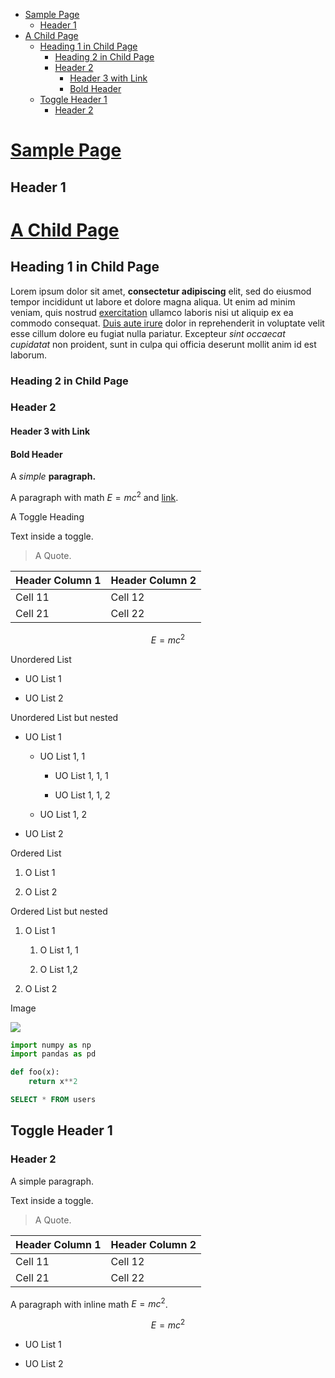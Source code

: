 - [Sample Page](#sample-page)
    - [Header 1](#header-1)
- [A Child Page](#a-child-page)
    - [Heading 1 in Child Page](#heading-1-in-child-page)
        - [Heading 2 in Child Page](#heading-2-in-child-page)
        - [Header 2](#header-2)
            - [Header 3 with Link](#header-3-with-link)
            - [Bold Header](#bold-header)
    - [Toggle Header 1](#toggle-header-1)
        - [Header 2](#header-2)


# [Sample Page](https://www.notion.so/657353472a3e409bb14c928aab09ac7a)

## Header 1

# [A Child Page](https://www.notion.so/eabc254c3e9943dd818025c60d86062f)

## Heading 1 in Child Page

Lorem ipsum dolor sit amet, **consectetur adipiscing** elit, sed do eiusmod tempor incididunt ut labore et dolore magna aliqua. Ut enim ad minim veniam, quis nostrud [exercitation](https://example.com/) ullamco laboris nisi ut aliquip ex ea commodo consequat. <u>Duis aute irure</u> dolor in reprehenderit in voluptate velit esse cillum dolore eu fugiat nulla pariatur. Excepteur *sint occaecat cupidatat* non proident, sunt in culpa qui officia deserunt mollit anim id est laborum.

### Heading 2 in Child Page

### Header 2

#### Header 3 with Link

#### Bold Header

A *simple* **paragraph.**

A paragraph with math $E = mc^2$ and [link](https://hari31416.github.io/Placement/).

A Toggle Heading

Text inside a toggle.

> A Quote.

| Header Column 1 | Header Column 2 |
| ---|--- |
| Cell 11 | Cell 12 |
| Cell 21 | Cell 22 |

$$ E = mc^2 $$

Unordered List

- UO List 1

- UO List 2

Unordered List but nested

- UO List 1

    - UO List 1, 1

        - UO List 1, 1, 1

        - UO List 1, 1, 2

    - UO List 1, 2

- UO List 2

Ordered List

1. O List 1

1. O List 2

Ordered List but nested

1. O List 1

    1. O List 1, 1

    1. O List 1,2

1. O List 2

Image

![](https://prod-files-secure.s3.us-west-2.amazonaws.com/ea0519c1-3a4e-4997-9bd1-17e8e778a553/c2bd7415-77ba-4b31-8bca-f2c3c9298cd2/402px-DeathOfTheDream.jpg?X-Amz-Algorithm=AWS4-HMAC-SHA256&X-Amz-Content-Sha256=UNSIGNED-PAYLOAD&X-Amz-Credential=AKIAT73L2G45HZZMZUHI%2F20240811%2Fus-west-2%2Fs3%2Faws4_request&X-Amz-Date=20240811T071950Z&X-Amz-Expires=3600&X-Amz-Signature=2ef49c419856d68d017ac359357b607164ae71780d38b3c05d6d238e5f814e8c&X-Amz-SignedHeaders=host&x-id=GetObject)

```python
import numpy as np
import pandas as pd

def foo(x):
	return x**2
```

```sql
SELECT * FROM users
```

## Toggle Header 1

### Header 2

A simple paragraph.

Text inside a toggle.

> A Quote.

| Header Column 1 | Header Column 2 |
| ---|--- |
| Cell 11 | Cell 12 |
| Cell 21 | Cell 22 |

A paragraph with inline math $E = mc^2$.

$$ E = mc^2 $$

- UO List 1

- UO List 2
